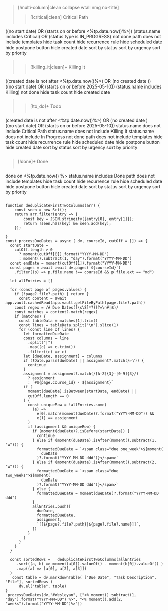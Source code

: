 >[!multi-column|clean collapse wtall nmg no-title]
>>[!critical|clean] Critical Path
>>```tasks
((no start date) OR (starts on or before <%tp.date.now()%>)) 
(status.name includes Critical)  OR (status.type is IN_PROGRESS)
not done 
path does not include templates
hide task count
hide recurrence rule 
hide scheduled date
hide postpone button
hide created date
sort by status
sort by urgency
sort by priority
>>```
>
>>[!killing_it|clean]+ Killing It
>>```tasks  
((created date is not after <%tp.date.now()%>) OR  (no created date ))  
((no start date) OR (starts on or before 2025-05-10))
(status.name includes Killing) 
not done 
hide task count
hide created date 
>>```
>
>>[!to_do]+ Todo 
>>```tasks
(created date is not after <%tp.date.now()%>) OR  (no created date )   
((no start date) OR (starts on or before 2025-05-10))
status.name does not include Critical Path
status.name does not include Killing It
status.name does not include In Progress
not done
path does not include templates
hide task count
hide recurrence rule 
hide scheduled date
hide postpone button
hide created date
sort by status
sort by urgency
sort by priority
>>```


>[!done]+ Done 
>```tasks
done on <%tp.date.now() %>
status.name includes Done 
path does not include templates
hide task count
hide recurrence rule 
hide scheduled date
hide postpone button
hide created date
sort by status
sort by urgency
sort by priority
>```


```dataviewjs
function deduplicateFirstTwoColumns(arr) {
	const seen = new Set();
	return arr.filter(entry => {
		const key = JSON.stringify([entry[0], entry[1]]);
		return !seen.has(key) && seen.add(key);
	});

}
const processDueDates = async ( dv, courseId, cutOff = []) => {
  const startDate =
    cutOff.length > 0
      ? moment(cutOff[0]).format("YYYY-MM-DD")
      : moment().subtract(1, "day").format("YYYY-MM-DD")
  const endDate = moment(cutOff[1]).format("YYYY-MM-DD")
  const pages = await await dv.pages(`${courseId}`)
    .filter((p) => p.file.name !== courseId && p.file.ext == "md")

  let allEntries = []

  for (const page of pages.values) {
    if (!page?.file?.path) { return }
      const content = await app.vault.cachedRead(app.vault.getFileByPath(page.file?.path))
	const regex = /# Due Dates([\s\S]*?)(?=\n#|$)/
	const matches = content?.match(regex)
	if (matches) {
	  const tableData = matches[1].trim()
	  const lines = tableData.split("\n").slice(1)
	  for (const line of lines) {
		let formattedDueDate
		const columns = line
		  .split("|")
		  .map((c) => c.trim())
		  .filter((c) => c)
		let [dueDate, assignment] = columns
		if (!Date.parse(dueDate) || assignment?.match(/✅/)) {
		  continue
		}
		assignment = assignment?.match(/[A-Z]{3}-[0-9]{3}/)
		  ? assignment
		  : `#${page.course_id} - ${assignment}`
		if (
		  moment(dueDate).isBetween(startDate, endDate) ||
		  cutOff.length == 0
		) {
		  const uniqueRow = !allEntries.some(
			(e) =>
			  e[0].match(moment(dueDate)?.format("YYYY-MM-DD")) &&
			  e[1] == assignment
		  )
		  if (assignment && uniqueRow) {
			if (moment(dueDate)?.isBefore(startDate)) {
			  continue
			} else if (moment(dueDate).isAfter(moment().subtract(1, "w"))) {
			  formattedDueDate = `<span class="due one_week">${moment(
				dueDate
			  )?.format("YYYY-MM-DD ddd")}</span>`
			} else if (moment(dueDate).isAfter(moment().subtract(2, "w"))) {
			  formattedDueDate = `<span class="due two_weeks">${moment(
				dueDate
			  )?.format("YYYY-MM-DD ddd")}</span>`
			} else {
			  formattedDueDate = moment(dueDate)?.format("YYYY-MM-DD ddd")
			}
			allEntries.push([
			  dueDate,
			  formattedDueDate,
			  assignment,
			  `[[${page?.file?.path}|${page?.file?.name}]]`,
			])
		  }
		}
	  }
	}
  }
  
  const sortedRows =   deduplicateFirstTwoColumns(allEntries
     .sort((a, b) => moment(a[0]).valueOf() - moment(b[0]).valueOf() ) 
     .map((a) => [a[0], a[2], a[3]])
  )
   const table = dv.markdownTable( ["Due Date", "Task Description", "File"], sortedRows )
      dv.el("table", table)
}
 processDueDates(dv,"#Wesleyan", ["<% moment().subtract(1, "day").format("YYYY-MM-DD") %>", "<% moment().add(2, "weeks").format("YYYY-MM-DD")%>"])
```

